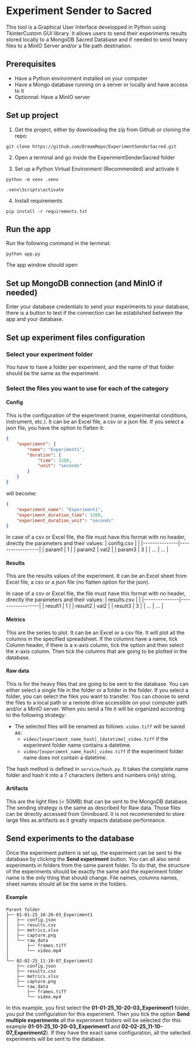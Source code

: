 # Experiment Sender to Sacred

This tool is a Graphical User Interface developped in Python using TkinterCustom GUI library. It allows users to send their experiments results stored locally to a MongoDB Sacred Database and if needed to send heavy files to a MinIO Server and/or a file path destination.

## Prerequisites
- Have a Python environment installed on your computer
- Have a Mongo database running on a server or locally and have access to it
- Optionnal: Have a MinIO server

## Set up project
1. Get the project, either by downloading the zip from Github or cloning the repo:
```
git clone https://github.com/DreamRepo/ExperimentSenderSacred.git
```
2. Open a terminal and go inside the ExperimentSenderSacred folder

3. Set up a Python Virtual Environment (Recommended) and activate it
```
python -m venv .venv
```
```
.venv\Scripts\activate
```
4. Install requirements
```
pip install -r requirements.txt
```

## Run the app

Run the following command in the terminal:
```
python app.py
```
The app window should open

## Set up MongoDB connection (and MinIO if needed)
Enter your database credentials to send your experiments to your database, there is a button to test if the connection can be established between the app and your database.

## Set up experiment files configuration
### Select your experiment folder
You have to have a folder per experiment, and the name of that folder should be the same as the experiment.
### Select the files you want to use for each of the category
#### **Config**
This is the configuration of the experiment (name, experimental conditions, instrument, etc.). It can be an Excel file, a csv or a json file. If you select a json file, you have the option to flatten it:
```json
{
    "experiment": {
        "name": "Experiment1",
        "duration": {
            "time": 3200,
            "unit": "seconds"
        }
    }
}
```
will become:
```json
{
    "experiment_name": "Experiment1",
    "experiment_duration_time": 3200,
    "experiment_duration_unit": "seconds"
}
```
In case of a csv or Excel file, the file must have this format with no header, directly the parameters and their values:
| config.csv     |        |
|---------------|------------------|
| param1   | 1     |
| param2   | val2      |
| param3   | 3      |
| ...   | ...      |

#### **Results**
This are the results values of the experiment. It can be an Excel sheet from Excel file, a csv or a json file (no flatten option for the json).

In case of a csv or Excel file, the file must have this format with no header, directly the parameters and their values:
| results.csv     |        |
|---------------|------------------|
| result1   | 1     |
| result2   | val2      |
| result3   | 3      |
| ...   | ...      |

#### **Metrics** 
This are the series to plot. It can be an Excel or a csv file. It will plot all the columns in the specified spreadsheet. If the columns have a name, tick Column header, if there is a x-axis column, tick the option and then select the x-axis column. Then tick the columns that are going to be plotted in the database.

#### **Raw data**
This is for the heavy files that are going to be sent to the database. You can either select a single file in the folder or a folder in the folder. If you select a folder, you can select the files you want to transfer. You can choose to send the files to a local path or a remote drive accessible on your computer path and/or a MinIO server.
When you send a file it will be organized according to the following strategy:
- The selected files will be renamed as follows:
`video.tiff` will be saved as:
    - `video/[experiment_name_hash]_[datetime]_video.tiff` if the experiment folder name contains a datetime.
    - `video/[experiment_name_hash]_video.tiff` if the experiment folder name does not contain a datetime.

The hash method is defined in `service/hash.py`. It takes the complete name folder and hash it into a 7 characters (letters and numbers only) string.

#### **Artifacts**
This are the light files (< 50MB) that can be sent to the MongoDB database. The sending strategy is the same as described for Raw data. Those files can be directly accessed from Omniboard. It is not recommended to store large files as artifacts as it greatly impacts database performance.

## Send experiments to the database

Once the experiment pattern is set up, the experiment can be sent to the database by clicking the **Send experiment** button. You can all also send experiments in folders from the same parent folder. To do that, the structure of the experiments should be exactly the same and the experiment folder name is the only thing that should change. File names, columns names, sheet names should all be the same in the folders.

#### Example
```
Parent folder
├── 01-01-25_10-20-03_Experiment1
│   ├── config.json
│   ├── results.csv
│   ├── metrics.xlsx
│   ├── capture.png
│   └── raw_data
│       ├── frames.tiff
│       └── video.mp4
│ 
└── 02-02-25_11-10-07_Experiment2
    ├── config.json
    ├── results.csv
    ├── metrics.xlsx
    ├── capture.png
    └── raw_data
        ├── frames.tiff
        └── video.mp4
```
In this example, you first select the **01-01-25_10-20-03_Experiment1** folder, you put the configuration for this experiment. Then you tick the option **Send multiple experiments** all the experiment folders will be selected (for this example **01-01-25_10-20-03_Experiment1** and **02-02-25_11-10-07_Experiment2**). If they have the exact same configuration, all the selected experiments will be sent to the database.